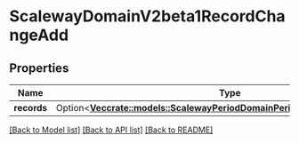 # ScalewayDomainV2beta1RecordChangeAdd

## Properties

Name | Type | Description | Notes
------------ | ------------- | ------------- | -------------
**records** | Option<[**Vec<crate::models::ScalewayPeriodDomainPeriodV2beta1PeriodRecord>**](scaleway.domain.v2beta1.Record.md)> |  | [optional]

[[Back to Model list]](../README.md#documentation-for-models) [[Back to API list]](../README.md#documentation-for-api-endpoints) [[Back to README]](../README.md)


